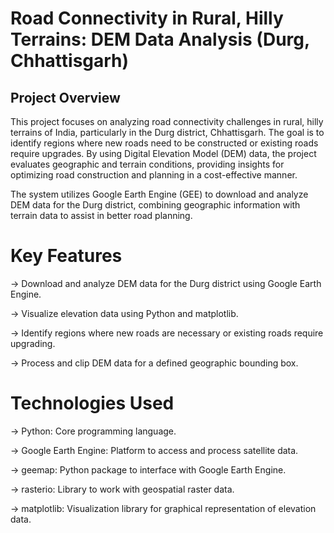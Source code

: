 # Road Connectivity in Rural, Hilly Terrains: DEM Data Analysis (Durg, Chhattisgarh)

## Project Overview
This project focuses on analyzing road connectivity challenges in rural, hilly terrains of India, particularly in the Durg district, Chhattisgarh. The goal is to identify regions where new roads need to be constructed or existing roads require upgrades. By using Digital Elevation Model (DEM) data, the project evaluates geographic and terrain conditions, providing insights for optimizing road construction and planning in a cost-effective manner.

The system utilizes Google Earth Engine (GEE) to download and analyze DEM data for the Durg district, combining geographic information with terrain data to assist in better road planning.

# Key Features
-> Download and analyze DEM data for the Durg district using Google Earth Engine.

-> Visualize elevation data using Python and matplotlib.

-> Identify regions where new roads are necessary or existing roads require upgrading.

-> Process and clip DEM data for a defined geographic bounding box.

# Technologies Used
-> Python: Core programming language.

-> Google Earth Engine: Platform to access and process satellite data.

-> geemap: Python package to interface with Google Earth Engine.

-> rasterio: Library to work with geospatial raster data.

-> matplotlib: Visualization library for graphical representation of elevation data.

